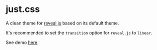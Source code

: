 # just.css

A clean theme for [reveal.js](https://github.com/hakimel/reveal.js) based on its default theme.

It's recommended to set the `transition` option for `reveal.js` to `linear`.

See demo [here](http://justineo.github.io/slideshows/font/).
